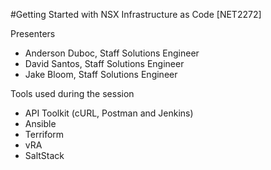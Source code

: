 #Getting Started with NSX Infrastructure as Code [NET2272]

Presenters 
  - Anderson Duboc, Staff Solutions Engineer
  - David Santos, Staff Solutions Engineer
  - Jake Bloom, Staff Solutions Engineer

Tools used during the session
  - API Toolkit (cURL, Postman and Jenkins)
  - Ansible
  - Terriform
  - vRA
  - SaltStack
